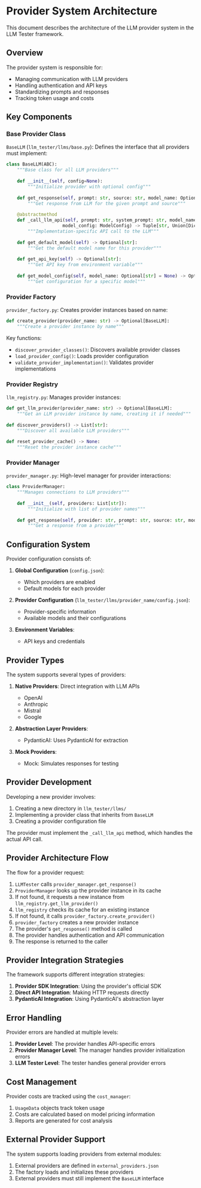 # Provider System Architecture

This document describes the architecture of the LLM provider system in the LLM Tester framework.

## Overview

The provider system is responsible for:
- Managing communication with LLM providers
- Handling authentication and API keys
- Standardizing prompts and responses
- Tracking token usage and costs

## Key Components

### Base Provider Class

`BaseLLM` (`llm_tester/llms/base.py`): Defines the interface that all providers must implement:

```python
class BaseLLM(ABC):
    """Base class for all LLM providers"""
    
    def __init__(self, config=None):
        """Initialize provider with optional config"""
        
    def get_response(self, prompt: str, source: str, model_name: Optional[str] = None) -> Tuple[str, UsageData]:
        """Get response from LLM for the given prompt and source"""
        
    @abstractmethod
    def _call_llm_api(self, prompt: str, system_prompt: str, model_name: str, 
                     model_config: ModelConfig) -> Tuple[str, Union[Dict[str, Any], UsageData]]:
        """Implementation-specific API call to the LLM"""
        
    def get_default_model(self) -> Optional[str]:
        """Get the default model name for this provider"""
        
    def get_api_key(self) -> Optional[str]:
        """Get API key from environment variable"""
        
    def get_model_config(self, model_name: Optional[str] = None) -> Optional[ModelConfig]:
        """Get configuration for a specific model"""
```

### Provider Factory

`provider_factory.py`: Creates provider instances based on name:

```python
def create_provider(provider_name: str) -> Optional[BaseLLM]:
    """Create a provider instance by name"""
```

Key functions:
- `discover_provider_classes()`: Discovers available provider classes
- `load_provider_config()`: Loads provider configuration
- `validate_provider_implementation()`: Validates provider implementations

### Provider Registry

`llm_registry.py`: Manages provider instances:

```python
def get_llm_provider(provider_name: str) -> Optional[BaseLLM]:
    """Get an LLM provider instance by name, creating it if needed"""
    
def discover_providers() -> List[str]:
    """Discover all available LLM providers"""
    
def reset_provider_cache() -> None:
    """Reset the provider instance cache"""
```

### Provider Manager

`provider_manager.py`: High-level manager for provider interactions:

```python
class ProviderManager:
    """Manages connections to LLM providers"""
    
    def __init__(self, providers: List[str]):
        """Initialize with list of provider names"""
        
    def get_response(self, provider: str, prompt: str, source: str, model_name: Optional[str] = None) -> Tuple[str, Optional[UsageData]]:
        """Get a response from a provider"""
```

## Configuration System

Provider configuration consists of:

1. **Global Configuration** (`config.json`): 
   - Which providers are enabled
   - Default models for each provider

2. **Provider Configuration** (`llm_tester/llms/provider_name/config.json`):
   - Provider-specific information
   - Available models and their configurations

3. **Environment Variables**:
   - API keys and credentials

## Provider Types

The system supports several types of providers:

1. **Native Providers**: Direct integration with LLM APIs
   - OpenAI
   - Anthropic
   - Mistral
   - Google

2. **Abstraction Layer Providers**:
   - PydanticAI: Uses PydanticAI for extraction

3. **Mock Providers**:
   - Mock: Simulates responses for testing

## Provider Development

Developing a new provider involves:

1. Creating a new directory in `llm_tester/llms/`
2. Implementing a provider class that inherits from `BaseLLM`
3. Creating a provider configuration file

The provider must implement the `_call_llm_api` method, which handles the actual API call.

## Provider Architecture Flow

The flow for a provider request:

1. `LLMTester` calls `provider_manager.get_response()`
2. `ProviderManager` looks up the provider instance in its cache
3. If not found, it requests a new instance from `llm_registry.get_llm_provider()`
4. `llm_registry` checks its cache for an existing instance
5. If not found, it calls `provider_factory.create_provider()`
6. `provider_factory` creates a new provider instance
7. The provider's `get_response()` method is called
8. The provider handles authentication and API communication
9. The response is returned to the caller

## Provider Integration Strategies

The framework supports different integration strategies:

1. **Provider SDK Integration**: Using the provider's official SDK
2. **Direct API Integration**: Making HTTP requests directly
3. **PydanticAI Integration**: Using PydanticAI's abstraction layer

## Error Handling

Provider errors are handled at multiple levels:

1. **Provider Level**: The provider handles API-specific errors
2. **Provider Manager Level**: The manager handles provider initialization errors
3. **LLM Tester Level**: The tester handles general provider errors

## Cost Management

Provider costs are tracked using the `cost_manager`:

1. `UsageData` objects track token usage
2. Costs are calculated based on model pricing information
3. Reports are generated for cost analysis

## External Provider Support

The system supports loading providers from external modules:

1. External providers are defined in `external_providers.json`
2. The factory loads and initializes these providers
3. External providers must still implement the `BaseLLM` interface